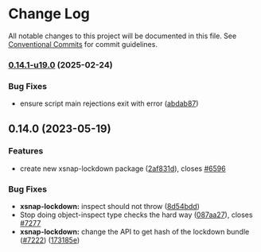 # Change Log

All notable changes to this project will be documented in this file.
See [Conventional Commits](https://conventionalcommits.org) for commit guidelines.

### [0.14.1-u19.0](https://github.com/Agoric/agoric-sdk/compare/@agoric/xsnap-lockdown@0.14.0...@agoric/xsnap-lockdown@0.14.1-u19.0) (2025-02-24)


### Bug Fixes

* ensure script main rejections exit with error ([abdab87](https://github.com/Agoric/agoric-sdk/commit/abdab879014a5c3124ebd0e9246995ac6b1ce6e5))



## 0.14.0 (2023-05-19)


### Features

* create new xsnap-lockdown package ([2af831d](https://github.com/Agoric/agoric-sdk/commit/2af831d9683a4080168ee267e8d57227d2167f37)), closes [#6596](https://github.com/Agoric/agoric-sdk/issues/6596)


### Bug Fixes

* **xsnap-lockdown:** inspect should not throw ([8d54bdd](https://github.com/Agoric/agoric-sdk/commit/8d54bdd19abc3098b92d02f266f883dcb637bf05))
* Stop doing object-inspect type checks the hard way ([087aa27](https://github.com/Agoric/agoric-sdk/commit/087aa27f2dfd6444e4cc969956c621b3bf581940)), closes [#7277](https://github.com/Agoric/agoric-sdk/issues/7277)
* **xsnap-lockdown:** change the API to get hash of the lockdown bundle ([#7222](https://github.com/Agoric/agoric-sdk/issues/7222)) ([173185e](https://github.com/Agoric/agoric-sdk/commit/173185e47154c12e025bc38478283087439058f9))
